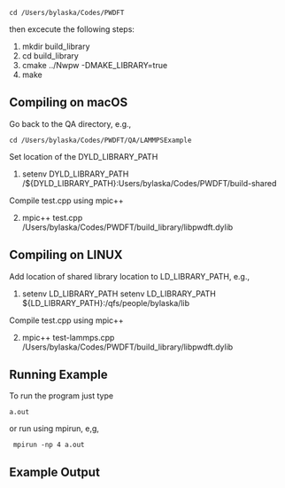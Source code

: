 ```
cd /Users/bylaska/Codes/PWDFT
```

then excecute the following steps:

 1) mkdir build_library
 2) cd build_library
 3) cmake ../Nwpw -DMAKE_LIBRARY=true
 4) make


## Compiling on macOS ##

Go back to the QA directory, e.g.,

```
cd /Users/bylaska/Codes/PWDFT/QA/LAMMPSExample
```

Set location of the DYLD_LIBRARY_PATH

 1) setenv DYLD_LIBRARY_PATH /${DYLD_LIBRARY_PATH}:Users/bylaska/Codes/PWDFT/build-shared

Compile test.cpp using mpic++

 2) mpic++ test.cpp /Users/bylaska/Codes/PWDFT/build_library/libpwdft.dylib 


## Compiling on LINUX ##
Add location of shared library location to LD_LIBRARY_PATH, e.g., 

1) setenv LD_LIBRARY_PATH setenv LD_LIBRARY_PATH ${LD_LIBRARY_PATH}:/qfs/people/bylaska/lib

Compile test.cpp using mpic++

 2) mpic++ test-lammps.cpp /Users/bylaska/Codes/PWDFT/build_library/libpwdft.dylib 


## Running Example ##

To run the program just type 

```
a.out
```

or run using mpirun, e,g,

```
 mpirun -np 4 a.out
```

## Example Output ##
